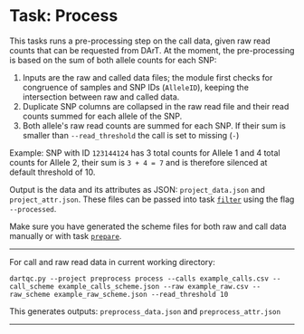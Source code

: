 # Task: Process

This tasks runs a pre-processing step on the call data, given raw read counts that can be requested from DArT. At the moment, the pre-processing is based on the sum of both allele counts for each SNP:

1. Inputs are the raw and called data files; the module first checks for congruence of samples and SNP IDs (`AlleleID`), keeping the intersection between raw and called data.
2. Duplicate SNP columns are collapsed in the raw read file and their read counts summed for each allele of the SNP.
3. Both allele's raw read counts are summed for each SNP. If their sum is smaller than `--read_threshold` the call is set to missing (`-`)

Example: SNP with ID `123144124` has 3 total counts for Allele 1 and 4 total counts for Allele 2, their sum is `3 + 4 = 7` and is therefore silenced at default threshold of 10.

Output is the data and its attributes as JSON: `project_data.json` and `project_attr.json`. These files can be passed into task [`filter`](https://github.com/esteinig/dartQC/blob/master/readme/task.filter.md) using the flag `--processed`.

Make sure you have generated the scheme files for both raw and call data manually or with task [`prepare`](https://github.com/esteinig/dartQC/blob/master/readme/task.prepare.md).

---

For call and raw read data in current working directory:

`dartqc.py --project preprocess process --calls example_calls.csv --call_scheme example_calls_scheme.json --raw example_raw.csv --raw_scheme example_raw_scheme.json --read_threshold 10`

This generates outputs: `preprocess_data.json` and `preprocess_attr.json`

---
